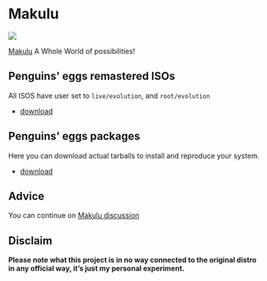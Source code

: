 # Makulu
![](https://makululinux.com/downloads/logo.svg)

[Makulu](https://www.makululinux.com/wp/) A Whole World of possibilities!

## Penguins' eggs remastered ISOs
All ISOS have user set to ```live/evolution```, and ```root/evolution```

* [download](https://drive.google.com/drive/folders/1guS3z_tbApb8wqYFCRlgnkTvuDY07TQ-)

## Penguins' eggs packages
Here you can download actual tarballs to install and reproduce your system.

* [download](https://penguins-eggs.net/basket/index.php?p=packages%2Fdebs)

## Advice

You can continue on [Makulu discussion](https://github.com/pieroproietti/penguins-blog/discussions/35)

## Disclaim
__Please note what this project is in no way connected to the original distro in any official way, it’s just my personal experiment.__

